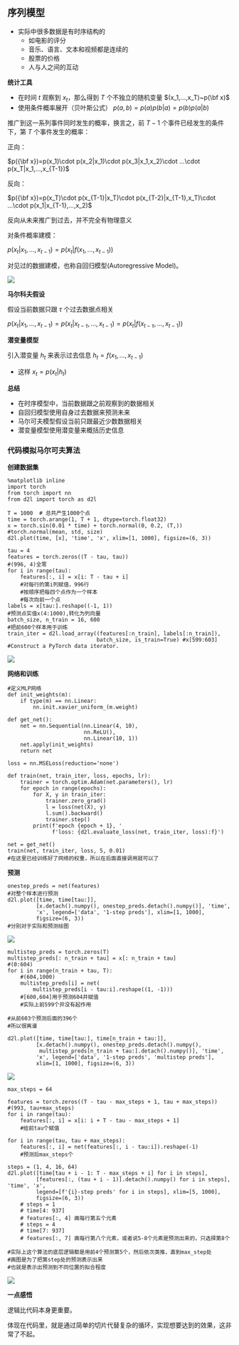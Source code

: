 ## 序列模型

- 实际中很多数据是有时序结构的
  - 如电影的评分
  - 音乐、语言、文本和视频都是连续的
  - 股票的价格
  - 人与人之间的互动

**统计工具**

- 在时间 $t$ 观察到 $x_t$，那么得到 $T$ 个不独立的随机变量 $(x_1,...,x_T)~p(\bf x)$
- 使用条件概率展开（贝叶斯公式）
$p(a,b)=p(a)p(b|a)=p(b)p(a|b)$

推广到这一系列事件同时发生的概率，换言之，前 $T-1$ 个事件已经发生的条件下，第 $T$ 个事件发生的概率：

正向：

$p({\bf x})=p(x_1)\cdot p(x_2|x_1)\cdot p(x_3|x_1,x_2)\cdot ...\cdot p(x_T|x_1,...,x_{T-1})$

反向：

$p({\bf x})=p(x_T)\cdot p(x_{T-1}|x_T)\cdot p(x_{T-2}|x_{T-1},x_T)\cdot ...\cdot p(x_1|x_{T-1},...,x_2)$

反向从未来推广到过去，并不完全有物理意义

对条件概率建模：

$p(x_t|x_1,...,x_{t-1})=p(x_t|f(x_1,...,x_{t-1}))$

对见过的数据建模，也称自回归模型(Autoregressive Model)。

![](\Images/040-01.png)

**马尔科夫假设**

假设当前数据只跟 $\tau$ 个过去数据点相关

$p(x_t|x_1,...,x_{t-1})=p(x_t|x_{t-\tau},...,x_{t-1})=p(x_t|f(x_{t-\tau},...,x_{t-1}))$

**潜变量模型**

引入潜变量 $h_t$ 来表示过去信息 $h_t=f(x_1,...,x_{t-1})$
- 这样 $x_t=p(x_t|h_t)$

**总结**

- 在时序模型中，当前数据跟之前观察到的数据相关
- 自回归模型使用自身过去数据来预测未来
- 马尔可夫模型假设当前只跟最近少数数据相关
- 潜变量模型使用潜变量来概括历史信息

### 代码模拟马尔可夫算法

**创建数据集**
```
%matplotlib inline
import torch
from torch import nn
from d2l import torch as d2l

T = 1000  # 总共产生1000个点
time = torch.arange(1, T + 1, dtype=torch.float32)
x = torch.sin(0.01 * time) + torch.normal(0, 0.2, (T,))
#torch.normal(mean, std, size)
d2l.plot(time, [x], 'time', 'x', xlim=[1, 1000], figsize=(6, 3))
```
```
tau = 4
features = torch.zeros((T - tau, tau))
#(996, 4)全零
for i in range(tau):
    features[:, i] = x[i: T - tau + i]
    #对每行的第i列赋值，996行
    #按顺序把每四个点作为一个样本
    #每次向前一个点
labels = x[tau:].reshape((-1, 1))
#预测点实值x(4:1000),转化为列向量
batch_size, n_train = 16, 600
#把前600个样本用于训练
train_iter = d2l.load_array((features[:n_train], labels[:n_train]),
                            batch_size, is_train=True) #x[599:603]
#Construct a PyTorch data iterator.
```
![](\Images/040-02.png)

**网络和训练**

```
#定义MLP网络
def init_weights(m):
    if type(m) == nn.Linear:
        nn.init.xavier_uniform_(m.weight)
        
def get_net():
    net = nn.Sequential(nn.Linear(4, 10),
                        nn.ReLU(),
                        nn.Linear(10, 1))
    net.apply(init_weights)
    return net

loss = nn.MSELoss(reduction='none')

def train(net, train_iter, loss, epochs, lr):
    trainer = torch.optim.Adam(net.parameters(), lr)
    for epoch in range(epochs):
        for X, y in train_iter:
            trainer.zero_grad()
            l = loss(net(X), y)
            l.sum().backward()
            trainer.step()
        print(f'epoch {epoch + 1}, '
              f'loss: {d2l.evaluate_loss(net, train_iter, loss):f}')

net = get_net()
train(net, train_iter, loss, 5, 0.01)
#在这里已经训练好了网络的权重，所以在后面直接调用就可以了
```
**预测**

```
onestep_preds = net(features)
#对整个样本进行预测
d2l.plot([time, time[tau:]],
         [x.detach().numpy(), onestep_preds.detach().numpy()], 'time',
         'x', legend=['data', '1-step preds'], xlim=[1, 1000],
         figsize=(6, 3))
#分别对于实际和预测绘图
```
![](\Images/040-03.png)

```
multistep_preds = torch.zeros(T)
multistep_preds[: n_train + tau] = x[: n_train + tau]
#(0:604)
for i in range(n_train + tau, T):
    #(604,1000)
    multistep_preds[i] = net(
        multistep_preds[i - tau:i].reshape((1, -1)))
    #[600,604]用于预测604并赋值
    #实际上前599个并没有起作用

#从前603个预测后面的396个
#所以很离谱

d2l.plot([time, time[tau:], time[n_train + tau:]],
         [x.detach().numpy(), onestep_preds.detach().numpy(),
          multistep_preds[n_train + tau:].detach().numpy()], 'time',
         'x', legend=['data', '1-step preds', 'multistep preds'],
         xlim=[1, 1000], figsize=(6, 3))
```
![](\Images/040-04.png)

```
max_steps = 64

features = torch.zeros((T - tau - max_steps + 1, tau + max_steps))
#(993, tau+max_steps)
for i in range(tau):
    features[:, i] = x[i: i + T - tau - max_steps + 1]
    #给前tau个赋值

for i in range(tau, tau + max_steps):
    features[:, i] = net(features[:, i - tau:i]).reshape(-1)
    #预测后max_steps个

steps = (1, 4, 16, 64)
d2l.plot([time[tau + i - 1: T - max_steps + i] for i in steps],
         [features[:, (tau + i - 1)].detach().numpy() for i in steps], 'time', 'x',
         legend=[f'{i}-step preds' for i in steps], xlim=[5, 1000],
         figsize=(6, 3))
    # steps = 1
    # time[4: 937]
    # features[:, 4] 画每行第五个元素
    # steps = 4 
    # time[7: 937]
    # features[:, 7] 画每行第八个元素，或者说5-8个元素是预测出来的，只选择第8个
    
#实际上这个算法的底层逻辑都是用前4个预测第5个，然后依次类推，直到max_step处
#画图是为了把第step处的预测表示出来
#也就是表示出预测到不同位置的拟合程度
```
![](\Images/040-05.png)

**一点感悟**

逻辑比代码本身更重要。

体现在代码里，就是通过简单的切片代替复杂的循环，实现想要达到的效果，这非常了不起。